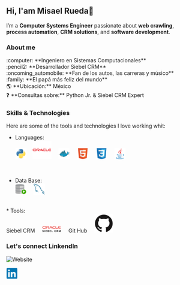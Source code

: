 ## Hi, I'am Misael Rueda👋


I’m a **Computer Systems Engineer** passionate about **web crawling**, **process automation**, **CRM solutions**, and **software development**. 

### About me
<p>
:computer: **Ingeniero en Sistemas Computacionales**<br>
:pencil2: **Desarrollador Siebel CRM**<br>
:oncoming_automobile: **Fan de los autos, las carreras y músico**<br>
:family: **El papá más feliz del mundo**<br>
🌎 **Ubicación:** México<br>
❓ **Consultas sobre:** Python Jr. & Siebel CRM Expert
</p>

### Skills & Technologies
Here are some of the tools and technologies I love working whit:

* Languages: <br> <img src="image-1.png" alt="Mi imagen" width="30" />&nbsp;&nbsp;&nbsp; 
<img src="image-2.png" alt="Mi imagen" width="50" /> &nbsp;&nbsp;&nbsp;
<img src="image-4.png" alt="Mi imagen" width="30" /> &nbsp;&nbsp;&nbsp;
<img src="image-5.png" alt="Mi imagen" width="30" /> &nbsp;&nbsp;&nbsp;
<img src="image-6.png" alt="Mi imagen" width="30" /> &nbsp;&nbsp;&nbsp;
<img src="image-7.png" alt="Mi imagen" width="30" /> &nbsp;&nbsp;&nbsp;
</br>
 
* Data Base: <br> <img src="image-3.png" alt="Mi imagen" width="30" /> &nbsp;&nbsp;&nbsp;
<img src="image-8.png" alt="Mi imagen" width="30" /> &nbsp;&nbsp;&nbsp;
</br>
* Tools: <br> Siebel CRM &nbsp;&nbsp;&nbsp; 
<img src="Oracle.png" alt="Mi imagen" width="50" /> &nbsp;&nbsp;&nbsp;
Git Hub &nbsp;&nbsp;&nbsp; 
<img src="image-9.png" alt="Mi imagen" width="50" />&nbsp;&nbsp;&nbsp;

### Let's connect LinkendIn

![Website](https://img.shields.io/website?url=https%3A%2F%2FMisaelRueda.com)

<p>
  <a href="https://www.linkedin.com/in/misael-rueda-mendoza-92501b118/" target="_blank">
    <img src="image-10.png" alt="LinkedIn" width="30" />
  </a>
</p>

